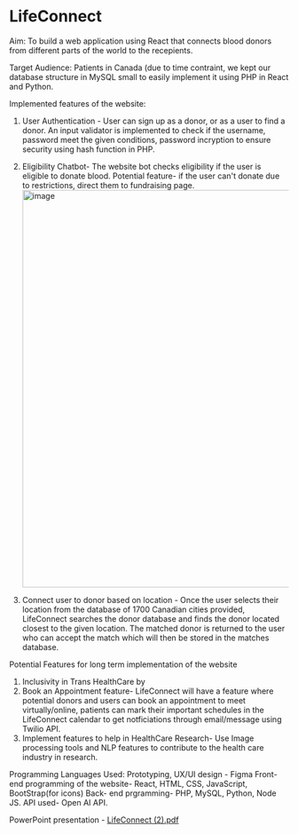 # LifeConnect

Aim: To build a web application using React that connects blood donors from different parts of the world to the recepients. 

Target Audience: Patients in Canada (due to time contraint, we kept our database structure in MySQL small to easily implement it using PHP in React and Python. 

Implemented features of the website:
1. User Authentication - User can sign up as a donor, or as a user to find a donor. An input validator is implemented to check if the username, password meet the given conditions, password incryption to ensure security using hash function in PHP. 
2. Eligibility Chatbot- The website bot checks eligibility if the user is eligible to donate blood. Potential feature- if the user can't donate due to restrictions, direct them to fundraising page. 
    <img width="716" alt="image" src="https://user-images.githubusercontent.com/105883848/224562574-87f334ce-7d94-4b69-986a-afd666c99645.png">

3. Connect user to donor based on location - Once the user selects their location from the database of 1700 Canadian cities provided, LifeConnect searches the donor database and finds the donor located closest to the given location. The matched donor is returned to the user who can accept the match which will then be stored in the matches database. 

Potential Features for long term implementation of the website
1. Inclusivity in Trans HealthCare by 
2. Book an Appointment feature- LifeConnect will have a feature where potential donors and users can book an appointment to meet virtually/online, patients can mark their important schedules in the LifeConnect calendar to get notficiations through email/message using Twilio API.
3. Implement features to help in HealthCare Research- Use Image processing tools and NLP features to contribute to the health care industry in research.

Programming Languages Used:
Prototyping, UX/UI design - Figma
Front-end programming of the website- React, HTML, CSS, JavaScript, BootStrap(for icons)
Back- end prgramming- PHP, MySQL, Python, Node JS.
API used- Open AI API. 

PowerPoint presentation - [LifeConnect (2).pdf](https://github.com/ishikaubc/Cmd-FHackathon/files/10951708/LifeConnect.2.pdf)









